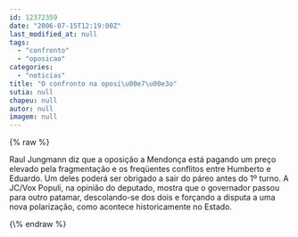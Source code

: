 ```yaml
---
id: 12372359
date: "2006-07-15T12:19:00Z"
last_modified_at: null
tags:
  - "confronto"
  - "oposicao"
categories:
  - "noticias"
title: "O confronto na oposi\u00e7\u00e3o"
sutia: null
chapeu: null
autor: null
imagem: null
---
```

{\% raw %}
<p>Raul Jungmann diz que a oposição a Mendonça está pagando um preço elevado pela fragmentação e os freqüentes conflitos entre Humberto e Eduardo. Um deles poderá ser obrigado a sair do páreo antes do 1º turno. A JC/Vox Populi, na opinião do deputado, mostra que o governador passou para outro patamar, descolando-se dos dois e forçando a disputa a uma nova polarização, como acontece historicamente no Estado. <BR> </p>
{\% endraw %}